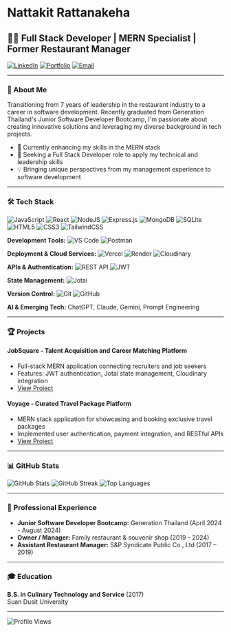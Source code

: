 # Nattakit Rattanakeha

## 👨‍💻 Full Stack Developer | MERN Specialist | Former Restaurant Manager

[![LinkedIn](https://img.shields.io/badge/LinkedIn-0077B5?style=for-the-badge&logo=linkedin&logoColor=white)](https://www.linkedin.com/in/nattakit-rattanakeha/)
[![Portfolio](https://img.shields.io/badge/Portfolio-FF7139?style=for-the-badge&logo=Firefox-Browser&logoColor=white)](Your-Portfolio-URL)
[![Email](https://img.shields.io/badge/Email-D14836?style=for-the-badge&logo=gmail&logoColor=white)](mailto:nattakit.rattanakeha@gmail.com)

---

### 🚀 About Me

Transitioning from 7 years of leadership in the restaurant industry to a career in software development. Recently graduated from Generation Thailand's Junior Software Developer Bootcamp, I'm passionate about creating innovative solutions and leveraging my diverse background in tech projects.

- 🌱 Currently enhancing my skills in the MERN stack
- 🎯 Seeking a Full Stack Developer role to apply my technical and leadership skills
- 💡 Bringing unique perspectives from my management experience to software development

---

### 🛠️ Tech Stack

![JavaScript](https://img.shields.io/badge/javascript-%23323330.svg?style=for-the-badge&logo=javascript&logoColor=%23F7DF1E)
![React](https://img.shields.io/badge/react-%2320232a.svg?style=for-the-badge&logo=react&logoColor=%2361DAFB)
![NodeJS](https://img.shields.io/badge/node.js-6DA55F?style=for-the-badge&logo=node.js&logoColor=white)
![Express.js](https://img.shields.io/badge/express.js-%23404d59.svg?style=for-the-badge&logo=express&logoColor=%2361DAFB)
![MongoDB](https://img.shields.io/badge/MongoDB-%234ea94b.svg?style=for-the-badge&logo=mongodb&logoColor=white)
![SQLite](https://img.shields.io/badge/sqlite-%2307405e.svg?style=for-the-badge&logo=sqlite&logoColor=white)
![HTML5](https://img.shields.io/badge/html5-%23E34F26.svg?style=for-the-badge&logo=html5&logoColor=white)
![CSS3](https://img.shields.io/badge/css3-%231572B6.svg?style=for-the-badge&logo=css3&logoColor=white)
![TailwindCSS](https://img.shields.io/badge/tailwindcss-%2338B2AC.svg?style=for-the-badge&logo=tailwind-css&logoColor=white)

**Development Tools:**
![VS Code](https://img.shields.io/badge/VS%20Code-0078d7.svg?style=for-the-badge&logo=visual-studio-code&logoColor=white)
![Postman](https://img.shields.io/badge/Postman-FF6C37?style=for-the-badge&logo=postman&logoColor=white)

**Deployment & Cloud Services:**
![Vercel](https://img.shields.io/badge/vercel-%23000000.svg?style=for-the-badge&logo=vercel&logoColor=white)
![Render](https://img.shields.io/badge/Render-%46E3B7.svg?style=for-the-badge&logo=render&logoColor=white)
![Cloudinary](https://img.shields.io/badge/Cloudinary-%231BDBDB.svg?style=for-the-badge&logo=Cloudinary&logoColor=white)

**APIs & Authentication:**
![REST API](https://img.shields.io/badge/REST%20API-02569B?style=for-the-badge&logo=rest&logoColor=white)
![JWT](https://img.shields.io/badge/JWT-black?style=for-the-badge&logo=JSON%20web%20tokens)

**State Management:**
![Jotai](https://img.shields.io/badge/Jotai-000000?style=for-the-badge&logo=jotai&logoColor=white)

**Version Control:**
![Git](https://img.shields.io/badge/git-%23F05033.svg?style=for-the-badge&logo=git&logoColor=white)
![GitHub](https://img.shields.io/badge/github-%23121011.svg?style=for-the-badge&logo=github&logoColor=white)

**AI & Emerging Tech:** 
ChatGPT, Claude, Gemini, Prompt Engineering


---

### 🏆 Projects

#### JobSquare - Talent Acquisition and Career Matching Platform
- Full-stack MERN application connecting recruiters and job seekers
- Features: JWT authentication, Jotai state management, Cloudinary integration
- [View Project](project-link-here)

#### Voyage - Curated Travel Package Platform
- MERN stack application for showcasing and booking exclusive travel packages
- Implemented user authentication, payment integration, and RESTful APIs
- [View Project](project-link-here)

---

### 📊 GitHub Stats

![GitHub Stats](https://github-readme-stats.vercel.app/api?username=SmileNattakit&theme=dark&hide_border=false&include_all_commits=false&count_private=false)
![GitHub Streak](https://github-readme-streak-stats.herokuapp.com/?user=SmileNattakit&theme=dark&hide_border=false)
![Top Languages](https://github-readme-stats.vercel.app/api/top-langs/?username=SmileNattakit&theme=dark&hide_border=false&include_all_commits=false&count_private=false&layout=compact)

---

### 🌟 Professional Experience

- **Junior Software Developer Bootcamp:** Generation Thailand (April 2024 - August 2024)
- **Owner / Manager:** Family restaurant & souvenir shop (2019 - 2024)
- **Assistant Restaurant Manager:** S&P Syndicate Public Co., Ltd (2017 – 2019)

---

### 🎓 Education

**B.S. in Culinary Technology and Service** (2017)  
Suan Dusit University

---

![Profile Views](https://visitcount.itsvg.in/api?id=SmileNattakit&icon=0&color=0)
